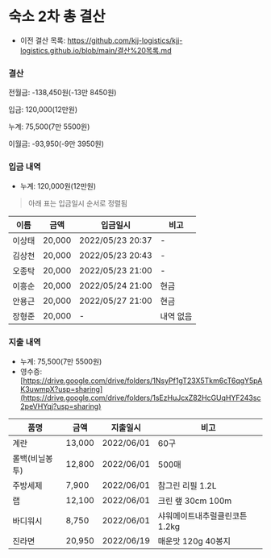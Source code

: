 # 숙소 2차 총 결산
- 이전 결산 목록: https://github.com/kjj-logistics/kjj-logistics.github.io/blob/main/결산%20목록.md
### 결산
전월금: -138,450원(-13만 8450원)

입금: 120,000(12만원)

누계: 75,500(7만 5500원)

이월금: -93,950(-9만 3950원)

### 입금 내역
* 누계: 120,000원(12만원)
> 아래 표는 입금일시 순서로 정렬됨

|이름|금액|입금일시|비고|
|---|---|---|---|
|이상태|20,000|2022/05/23 20:37|-|
|김상천|20,000|2022/05/23 20:43|-|
|오종탁|20,000|2022/05/23 21:00|-|
|이흥순|20,000|2022/05/24 21:00|현금|
|안용근|20,000|2022/05/27 21:00|현금|
|장형준|20,000|-|내역 없음|

### 지출 내역
* 누계: 75,500(7만 5500원)
* 영수증: [https://drive.google.com/drive/folders/1NsyPf1gT23X5Tkm6cT6qgY5pAK3uwmpX?usp=sharing](https://drive.google.com/drive/folders/1sEzHuJcxZ82HcGUqHYF243sc2peVHYqj?usp=sharing)

|품명|금액|지출일시|비고|
|---|---|---|---|
|계란|13,000|2022/06/01|60구|
|롤백(비닐봉투)|12,800|2022/06/01|500매|
|주방세제|7,900|2022/06/01|참그린 리필 1.2L|
|랩|12,100|2022/06/01|크린 랲 30cm 100m|
|바디워시|8,750|2022/06/01|샤워메이트내추럴클린코튼 1.2kg|
|진라면|20,950|2022/06/19|매운맛 120g 40봉지|
